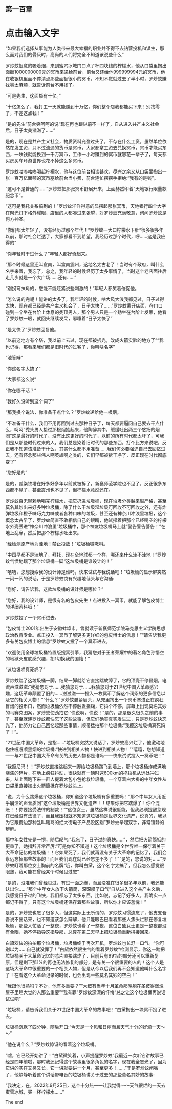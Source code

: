 ## ﻿第一百章

# 点击输入文字

“如果我们选择从事能为人类带来最大幸福的职业并不得不去钻营投机和谋生，那么面对我们的骨灰时，高尚的人们将完全不知道该说些什么”

罗炒蚊惬意的吸着烟，来到蜜穴冰城门口点了杯四块钱的柠檬水，他从口袋里掏出面额1000000000元的冥币来递给前台，前台又还给他999999994元的冥币，他在收银机里面不停清点那些面额很小的冥币，不知不觉就过去了半小时，罗﻿炒蚊嫌找零太麻烦，就告诉前台不用找了。

“可是先生，这面额有十亿。”

“十亿怎么了，我打工一天就能赚到十万亿，你们整个店我都能买下来！别找零了，不差这点钱！”

“是的先生”前台笑呵呵的说“现在再也跟以前不一样了，自从进入共产主义社会后，日子太美滋滋了……”

是的，现在是共产主义社会，物质资料充盈过头了，不存在什么工资，虽然单位依然在发工资，只不过流通的货币是冥币，大家都拿工资去兑换冥币，冥币才能买东西，一块钱就能换到一千万冥币，工作一小时赚到的冥币就够花一﻿辈子了，每天都买房买车环游世界也花不掉这么多冥币。

罗炒蚊咕咚咕咚喝起柠檬水，他与这位前台相谈甚欢，尽兴之余又从口袋里掏出一张一百万亿面额的冥币塞给前台当小费，前台连忙摆摆手拒绝:“我有的是钱”。

“这可不是普通的……”罗炒蚊把那张冥币舒展开来，上面赫然印着“天地银行限量款纪念币”。

“这可是我托关系搞到的！”罗炒蚊洋洋得意的显摆起那张冥币，天地银行四个大字在聚光灯下格外耀眼，店里的人都凑过来张望，对罗炒蚊充满敬意，询问罗炒蚊是何方神圣。

﻿“你们都太年轻了，没有经历过那个年代！”罗炒蚊一大口柠檬水下肚“很多很多年以前，那时社会烂透了，大家都看不到希望，我经历过那个时代，呼……这是我应得的”

“你年轻时干过什么？”年轻人都好奇起来。

“那个时候这里还叫盒南，叫盒南震州，这地名太古老了！当时有个政府，叫什么名字来着，我忘了，总之，我年轻的时候经历了太多事情了，当时这个老店面往后走几步就是一个大广场……还有……”

“别拐弯抹角的，您能不能赶紧说些刺激的！”年轻人都笑着催促他。

﻿“怎么说的完呢！能讲的太多了，我年轻的时候，啥大风大浪我都见过，日子过得太快，现在都已经是共产主义社会了，日子太快了……”罗炒蚊离开店面，在门口碰到一个坐在台阶上休息的秃顶男人，那个男人只是一个劲坐在台阶上发呆，他看了罗炒蚊一眼，就回头继续发呆，嘟囔着“日子太快了”

“是太快了”罗炒蚊回复他。

“以前这地方有个塔，我以前上去过，现在都被拆光，改成火箭实验的地方了”“我也记得，那看来我们都是旧时代的过客了，你叫啥名字”

“池答辩”

“你这名字太搞了”

﻿“大家都这么说”

“你在哪干活？”

“我好久没听到这个词了”

“那我换个说法，你准备干点什么？”罗炒蚊递给他一根烟。

“不准备干什么，我们不用再回到过去那种日子了，每天都要逼问自己要去干点什么，呵呵”秃头男人接过那根烟抽起来，他陶醉其中，缓缓吐出两三个悠扬的烟圈“这是最好的时代了，没有比这更好的时代了，以前的所有时代都太坏了，可我们是从那些时代过来的人，我们总是染着旧时代的那些东西，打个比方来说吧，反正我不知道该准备干什么，其实什么都不用准备……我们何必﻿要强迫自己去回忆过去，还有怀念那些伟人啊英雄啊之类的，它们早都被拆干净了，反正现在时代彻底变了”

“您好是的”

是的，贰柒铁塔在好多好多年以前就被拆了，新襄师范学院也不见了，反正很多东西都不见了，甚至震州也不见了，但柠檬水竟然还在。

罗炒蚊百无聊赖地喝完柠檬水，把它扔进垃圾桶，现在垃圾分类越来越严格，甚至莫名其妙出来好多种垃圾桶，除了什么干垃圾湿垃圾可回收不可回收之外，还有炸弹垃圾和橙子味巧克力味或者各种口味的垃圾，甚至还有神奈川冲浪里垃圾，这个概念太古早了，罗炒蚊简直﻿不敢相信自己的眼睛，他试探着把那个已经喝空的柠檬水外壳丢进“神奈川冲浪里”垃圾桶中，那个神友垃圾桶马上就“警告警告警告！”在地上乱窜，然后把那个柠檬水吐出来。

“经检测原产地为洼地！禁止投放！”垃圾桶嗷嗷叫。

“中国早都不是洼地了，拜托，现在全地球都一个样，哪还来什么洼不洼地！”罗炒蚊气愤地踹了那个垃圾桶一脚“这垃圾桶是谁设计的！”

“嘻嘻，您想搜索我的设计师是谁吗，快来试试与我说话吧！”垃圾桶的显示屏突然一闪一闪的说话，于是罗炒蚊饶有兴趣地低头与它沟通:

﻿“您好，请告诉我，这款垃圾桶的设计师是哪位？”

“您好，我的设计师，是很有名的包皮先生！点进投入一冥币，就能了解包皮博士的详细资料哦！”

罗炒蚊投了一个冥币进去。

“包皮博士2001年出生于安徽蚌埠市，曾就读于新襄师范学院马克思主义学院思想政治教育专业。点击投入一冥币了解更多更详细的包皮博士的信息！”“请告诉我更多有关包皮博士的信息”罗炒蚊又投了一个冥币进去。

“欢迎使用全球垃圾桶特置版搜索引擎，我猜您对于王者荣耀中的著名角色孙悟空的地狱火皮肤感兴趣，扣1切换我的﻿国籍！”

“这垃圾桶真死妈了”

罗炒蚊踹了这垃圾桶一脚，结果一脚就给它直接踹故障了，它的顶壳不停冒烟，电流声滋滋滋:“我猜您对于……我猜您对于……我猜您对于21世纪中国大革命感兴趣，这场革命颠覆了旧的……滋滋滋——投入一枚冥币了解这个词条的更多信息以及它的相关人物！”“什么？”罗炒蚊皱紧眉头，从兜里掏出一个冥币塞进正在疯狂冒烟的投币口，然而垃圾桶依然不停触发癫痫，它抖个不停，屏幕上出现莫名其妙的马赛克图案，罗炒蚊使劲拍它:“快说啊，快说！”是的，那是很久很久之前的事了，甚﻿至就连罗炒蚊都快忘了这些故事，但它们确实真实发生过，只是罗炒蚊快忘光了，他努力让自己回忆起那些事情，顺带猛拍那个垃圾桶:“我擦这垃圾桶真死妈了！”。

“21世纪中国大革命，是指……”垃圾桶突然又说话了，罗炒蚊高兴烂了，他激动地抱住嘎嘎喷黑烟的垃圾桶:“快进到相关人物！快进到相关人物！”“嘻嘻，您想知道——与21世纪中国大革命有关的历史人物都是谁吗——快来试试投入一冥币吧！”

“我擦尼玛！！”罗炒蚊直接跳起来一脚给垃圾桶踹飞到墙上，那个垃圾桶炸成满地烧焦的碎片，在地上疯狂抖动，很﻿快就有一辆时速600km的拖拉机从远处冲过来，从上面跑下来一群人提着大包小包抢救垃圾桶，一个穿着白大褂的中年女性从口袋里直接掏出火箭筒抵在罗炒蚊头上。

“说，为什么踹爆这个垃圾桶，你知道这个垃圾桶有多重要吗！”那个中年女人用近乎崩溃的声音质问“这个垃圾桶是世界文化遗产！！结果你把它踹爆了！你个混账！！你要接受法律的制裁！”“这位女士，虽然这样说很低能，但我必须提醒您现在已经没有法律了，而且我压根就不知道这垃圾桶是世界文化遗产，说真的，我以为它跟街边那种乱叫瞎骂的烂大街电子产品没区别”罗炒蚊﻿举起双手，非常镇静的辩解。

那中年女性先是一愣，随后叹气:“我忘了，日子过的真快……”，然后把火箭筒抵的更重了，她措辞非常严厉:“可是你知不知道！这个垃圾桶是全世界唯一保存着关于大革命记忆的垃圾桶！！它如果死了，我们就再没有关于大革命的记忆了，我们会永远忘掉那些故事的！而且我们现在就已经忘差不多了！”“是的，您说的对……”罗炒蚊盯着那位女士胸前的名牌“哦，你叫白黛，这个名字太搞了，但我怎么感觉很眼熟，我可能在曾经某个时候见过您”

“是的，没准我们曾经见过，有过一面之缘，而且没准在很多很多年以前，我﻿还能认出你……”那个中年女人放下火箭筒，深深叹了口气“自从进入这个共产主义后，我感觉日子过的飞快，我们都忘了太多东西，比如说，忘记了好多人，我确实一点都记不得了，只有这个垃圾桶还保存着那些故事，所以你才应该羞愧！”

是的，罗炒蚊也忘了很多人，但这实际上无所谓的，罗炒蚊习惯遗忘了，他支支吾吾说不出话来，也不知道该怎么辩解，他只能眼巴巴看着那些人焦头烂额在修复垃圾桶，那些人忙活了一整夜，罗炒蚊也看了一整夜，这位白黛女士更是一整夜都没有合眼，她不停指导这指导那，总算在第二天早上把垃圾桶重新﻿拼接回来。

白黛欢快的拍拍那个垃圾桶，垃圾桶终于再次开机，罗炒蚊也长舒一口气。“你可别以为……自己就没罪了！”白黛依然很生气的看着罗炒蚊“检测显示，你这一踹把垃圾桶关于大革命记忆的芯片直接踹炸了，目前只有99%的部分还可以重新复原，但是剩下那1%的再也无法修复的部分，是有关一个很重要的人的！这个人是这场大革命中很重要的一个相关人物，但是从今以后我们再不会知道他叫什么名字了！在看这个大革命记录的时候，也会出现一些莫名其妙的空白！”

“我跟他很熟吗？不对，他有多重要？”﻿“大概有当年十月革命那晚躺在圣彼得堡烂屋子里睡大觉的人那么重要”“我有罪”罗炒蚊深深的忏悔“总之让这个垃圾桶再说话试试吧”

“垃圾桶，请告诉我们关于21世纪中国大革命的故事吧！”白黛掏出一块冥币投了进去。

垃圾桶沉默了四分钟，随后开口:“今天是一个风和日丽而且天气十分的好滴一天～～”

“他在说什么？”罗炒蚊惊讶的看着这个垃圾桶。

“嘘，它已经开始讲了！”白黛微笑着，小声提醒罗炒蚊“我最近一次听它讲故事已经是四年前啦，那时我还记得这个﻿故事里很多角色的名字，现在我全忘光了，因为它讲的实在又臭又长，它一讲就要讲一个月，甚至更多！……”于是罗炒蚊闭嘴了，他静静听着这个讲话带电音的垃圾桶讲关于过去的那些莫名其妙的故事:

“我决定，在，2022年9月25日，这个十分热——让我觉得～～天气很烂的一天去蜜雪冰城，买一杯柠檬水……”

The end

